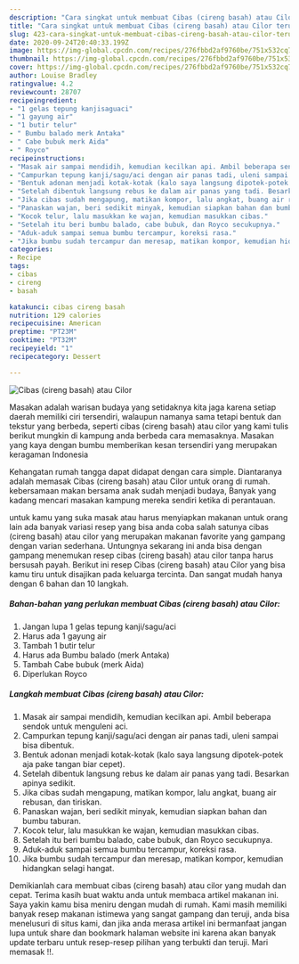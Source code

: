 ```yaml
---
description: "Cara singkat untuk membuat Cibas (cireng basah) atau Cilor terupdate"
title: "Cara singkat untuk membuat Cibas (cireng basah) atau Cilor terupdate"
slug: 423-cara-singkat-untuk-membuat-cibas-cireng-basah-atau-cilor-terupdate
date: 2020-09-24T20:40:33.199Z
image: https://img-global.cpcdn.com/recipes/276fbbd2af9760be/751x532cq70/cibas-cireng-basah-atau-cilor-foto-resep-utama.jpg
thumbnail: https://img-global.cpcdn.com/recipes/276fbbd2af9760be/751x532cq70/cibas-cireng-basah-atau-cilor-foto-resep-utama.jpg
cover: https://img-global.cpcdn.com/recipes/276fbbd2af9760be/751x532cq70/cibas-cireng-basah-atau-cilor-foto-resep-utama.jpg
author: Louise Bradley
ratingvalue: 4.2
reviewcount: 28707
recipeingredient:
- "1 gelas tepung kanjisaguaci"
- "1 gayung air"
- "1 butir telur"
- " Bumbu balado merk Antaka"
- " Cabe bubuk merk Aida"
- " Royco"
recipeinstructions:
- "Masak air sampai mendidih, kemudian kecilkan api. Ambil beberapa sendok untuk menguleni aci."
- "Campurkan tepung kanji/sagu/aci dengan air panas tadi, uleni sampai bisa dibentuk."
- "Bentuk adonan menjadi kotak-kotak (kalo saya langsung dipotek-potek aja pake tangan biar cepet)."
- "Setelah dibentuk langsung rebus ke dalam air panas yang tadi. Besarkan apinya sedikit."
- "Jika cibas sudah mengapung, matikan kompor, lalu angkat, buang air rebusan, dan tiriskan."
- "Panaskan wajan, beri sedikit minyak, kemudian siapkan bahan dan bumbu taburan."
- "Kocok telur, lalu masukkan ke wajan, kemudian masukkan cibas."
- "Setelah itu beri bumbu balado, cabe bubuk, dan Royco secukupnya."
- "Aduk-aduk sampai semua bumbu tercampur, koreksi rasa."
- "Jika bumbu sudah tercampur dan meresap, matikan kompor, kemudian hidangkan selagi hangat."
categories:
- Recipe
tags:
- cibas
- cireng
- basah

katakunci: cibas cireng basah 
nutrition: 129 calories
recipecuisine: American
preptime: "PT23M"
cooktime: "PT32M"
recipeyield: "1"
recipecategory: Dessert

---
```



![Cibas (cireng basah) atau Cilor](https://img-global.cpcdn.com/recipes/276fbbd2af9760be/751x532cq70/cibas-cireng-basah-atau-cilor-foto-resep-utama.jpg)

Masakan adalah warisan budaya yang setidaknya kita jaga karena setiap daerah memiliki ciri tersendiri, walaupun namanya sama tetapi bentuk dan tekstur yang berbeda, seperti cibas (cireng basah) atau cilor yang kami tulis berikut mungkin di kampung anda berbeda cara memasaknya. Masakan yang kaya dengan bumbu memberikan kesan tersendiri yang merupakan keragaman Indonesia



Kehangatan rumah tangga dapat didapat dengan cara simple. Diantaranya adalah memasak Cibas (cireng basah) atau Cilor untuk orang di rumah. kebersamaan makan bersama anak sudah menjadi budaya, Banyak yang kadang mencari masakan kampung mereka sendiri ketika di perantauan.

untuk kamu yang suka masak atau harus menyiapkan makanan untuk orang lain ada banyak variasi resep yang bisa anda coba salah satunya cibas (cireng basah) atau cilor yang merupakan makanan favorite yang gampang dengan varian sederhana. Untungnya sekarang ini anda bisa dengan gampang menemukan resep cibas (cireng basah) atau cilor tanpa harus bersusah payah.
Berikut ini resep Cibas (cireng basah) atau Cilor yang bisa kamu tiru untuk disajikan pada keluarga tercinta. Dan sangat mudah hanya dengan 6 bahan dan 10 langkah.


<!--inarticleads1-->

##### Bahan-bahan yang perlukan membuat Cibas (cireng basah) atau Cilor:

1. Jangan lupa 1 gelas tepung kanji/sagu/aci
1. Harus ada 1 gayung air
1. Tambah 1 butir telur
1. Harus ada  Bumbu balado (merk Antaka)
1. Tambah  Cabe bubuk (merk Aida)
1. Diperlukan  Royco




<!--inarticleads2-->

##### Langkah membuat  Cibas (cireng basah) atau Cilor:

1. Masak air sampai mendidih, kemudian kecilkan api. Ambil beberapa sendok untuk menguleni aci.
1. Campurkan tepung kanji/sagu/aci dengan air panas tadi, uleni sampai bisa dibentuk.
1. Bentuk adonan menjadi kotak-kotak (kalo saya langsung dipotek-potek aja pake tangan biar cepet).
1. Setelah dibentuk langsung rebus ke dalam air panas yang tadi. Besarkan apinya sedikit.
1. Jika cibas sudah mengapung, matikan kompor, lalu angkat, buang air rebusan, dan tiriskan.
1. Panaskan wajan, beri sedikit minyak, kemudian siapkan bahan dan bumbu taburan.
1. Kocok telur, lalu masukkan ke wajan, kemudian masukkan cibas.
1. Setelah itu beri bumbu balado, cabe bubuk, dan Royco secukupnya.
1. Aduk-aduk sampai semua bumbu tercampur, koreksi rasa.
1. Jika bumbu sudah tercampur dan meresap, matikan kompor, kemudian hidangkan selagi hangat.




Demikianlah cara membuat cibas (cireng basah) atau cilor yang mudah dan cepat. Terima kasih buat waktu anda untuk membaca artikel makanan ini. Saya yakin kamu bisa meniru dengan mudah di rumah. Kami masih memiliki banyak resep makanan istimewa yang sangat gampang dan teruji, anda bisa menelusuri di situs kami, dan jika anda merasa artikel ini bermanfaat jangan lupa untuk share dan bookmark halaman website ini karena akan banyak update terbaru untuk resep-resep pilihan yang terbukti dan teruji. Mari memasak !!. 
